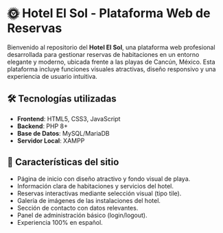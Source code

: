 # 🌞 Hotel El Sol - Plataforma Web de Reservas

Bienvenido al repositorio del **Hotel El Sol**, una plataforma web profesional desarrollada para gestionar reservas de habitaciones en un entorno elegante y moderno, ubicada frente a las playas de Cancún, México. Esta plataforma incluye funciones visuales atractivas, diseño responsivo y una experiencia de usuario intuitiva.

## 🛠️ Tecnologías utilizadas

- **Frontend**: HTML5, CSS3, JavaScript
- **Backend**: PHP 8+
- **Base de Datos**: MySQL/MariaDB
- **Servidor Local**: XAMPP

## 🎨 Características del sitio

- Página de inicio con diseño atractivo y fondo visual de playa.
- Información clara de habitaciones y servicios del hotel.
- Reservas interactivas mediante selección visual (tipo tile).
- Galería de imágenes de las instalaciones del hotel.
- Sección de contacto con datos relevantes.
- Panel de administración básico (login/logout).
- Experiencia 100% en español.


